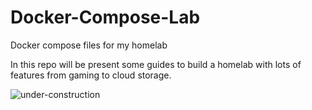 # Docker-Compose-Lab
Docker compose files for my homelab

In this repo will be present some guides to build a homelab with lots of features from gaming to cloud storage.

![under-construction](https://github.com/user-attachments/assets/988f448f-dc0d-4eae-b8b0-0bd0cd0f4a9a)
